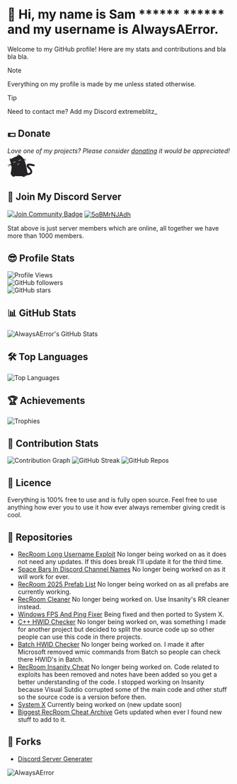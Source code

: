 # 👋 Hi, my name is Sam ****** ****** and my username is AlwaysAError.

Welcome to my GitHub profile! Here are my stats and contributions and bla bla bla.

> [!NOTE]
>  Everything on my profile is made by me unless stated otherwise.

> [!TIP]
> Need to contact me? Add my Discord extremeblitz_

## 💷 Donate
<i>Love one of my projects? Please consider [donating](https://paypal.me/NoNo213757) it would be appreciated!</i>
<img alt="AlwaysAError" src="assets/loadcat.gif"> </img>

## 🗿 Join My Discord Server
<a href="https://discord.gg/5qBMrNJAdh"><img src="https://img.shields.io/discord/1327612683301945404.svg?style=flat&label=Join%20Community&color=7289DA" alt="Join Community Badge"/></a>
<a href="https://discord.gg/5qBMrNJAdh" target="blank"><img align="center" src="https://raw.githubusercontent.com/rahuldkjain/github-profile-readme-generator/master/src/images/icons/Social/discord.svg" alt="5qBMrNJAdh" height="30" width="40" /></a>
</p>
Stat above is just server members which are online, all together we have more than 1000 members.

## 😎 Profile Stats
![Profile Views](https://komarev.com/ghpvc/?username=AlwaysAError)  
![GitHub followers](https://img.shields.io/github/followers/AlwaysAError?label=Followers&style=social)  
![GitHub stars](https://img.shields.io/github/stars/AlwaysAError?affiliations=OWNER%2CCOLLABORATOR)  

## 📊 GitHub Stats
![AlwaysAError's GitHub Stats](https://github-readme-stats.vercel.app/api?username=AlwaysAError&show_icons=true&theme=dark&count_private=true&include_all_commits=true&show=reviews,discussions_started,discussions_answered)

## 🛠️ Top Languages
![Top Languages](https://github-readme-stats.vercel.app/api/top-langs/?username=AlwaysAError&layout=compact&theme=dark&langs_count=19&count_private=false)

## 🏆 Achievements
![Trophies](https://github-profile-trophy.vercel.app/?username=AlwaysAError&theme=radical&no-frame=false&margin-w=15)

## 📅 Contribution Stats
![Contribution Graph](https://github-readme-activity-graph.vercel.app/graph?username=AlwaysAError&theme=radicl)
![GitHub Streak](https://github-readme-streak-stats.herokuapp.com/?user=AlwaysAError&theme=dark&show_all=true)
![GitHub Repos](https://github-contributor-stats.vercel.app/api?username=AlwaysAError&limit=5&theme=synthwave&combine_all_yearly_contributions=true)

## 🪪 Licence
Everything is 100% free to use and is fully open source. Feel free to use anything how ever you  to use it how ever always remember giving credit is cool.

## 📃 Repositories
- [RecRoom Long Username Exploit](https://github.com/AlwaysAError/RecRoom-Username-Exploit) No longer being worked on as it does not need any updates. If this does break I'll update it for the third time.
- [Space Bars In Discord Channel Names](https://github.com/AlwaysAError/Space-Bars-In-Discord-Channel-Names) No longer being worked on as it will work for ever.
- [RecRoom 2025 Prefab List](https://github.com/AlwaysAError/RecRoom-Prefabs-2025) No longer being worked on as all prefabs are currently working.
- [RecRoom Cleaner](https://github.com/AlwaysAError/RecRoom-Spoofer) No longer being worked on. Use Insanity's RR cleaner instead.
- [Windows FPS And Ping Fixer](https://github.com/AlwaysAError/Windows-FPS-And-Ping-Fixer) Being fixed and then ported to System X.
- [C++ HWID Checker](https://github.com/AlwaysAError/CPlusPlus-HWID-Checker) No longer being worked on, was something I made for another project but decided to split the source code up so other people can use this code in there projects.
- [Batch HWID Checker](https://github.com/AlwaysAError/Batch-HWID-Checker) No longer being worked on. I made it after Microsoft removed wmic commands from Batch so people can check there HWID's in Batch.
- [RecRoom Insanity Cheat](https://github.com/AlwaysAError/Insanity) No longer being worked on. Code related to exploits has been removed and notes have been added so you get a better understanding of the code. I stopped working on Insanity because Visual Sutdio corrupted some of the main code and other stuff so the source code is a version before then.
- [System X](https://github.com/AlwaysAError/SystemX) Currently being worked on (new update soon)
- [Biggest RecRoom Cheat Archive](https://github.com/AlwaysAError/RecRoom-Cheat-Archive) Gets updated when ever I found new stuff to add to it.
## 🍴 Forks
- [Discord Server Generater](https://github.com/AlwaysAError/Fork-Of-bytexenon)

<img alt="AlwaysAError" src="assets/fortnite.gif"> </img>
